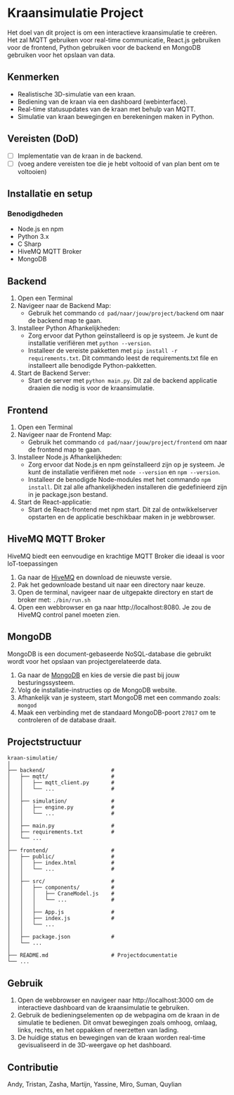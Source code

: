 # Kraansimulatie Project

Het doel van dit project is om een interactieve kraansimulatie te creëren. Het zal MQTT gebruiken voor real-time communicatie, 
React.js gebruiken voor de frontend, Python gebruiken voor de backend en MongoDB gebruiken voor het opslaan van data. 
## Kenmerken

* Realistische 3D-simulatie van een kraan.
* Bediening van de kraan via een dashboard (webinterface).
* Real-time statusupdates van de kraan met behulp van MQTT.
* Simulatie van kraan bewegingen en berekeningen maken in Python.

## Vereisten (DoD)

- [ ] Implementatie van de kraan in de backend.
- [ ] (voeg andere vereisten toe die je hebt voltooid of van plan bent om te voltooien)

## Installatie en setup

### Benodigdheden

* Node.js en npm
* Python 3.x
* C Sharp
* HiveMQ MQTT Broker
* MongoDB

## Backend 

1. Open een Terminal 
2. Navigeer naar de Backend Map:
    *  Gebruik het commando ```cd pad/naar/jouw/project/backend``` om naar de backend map te gaan.
3. Installeer Python Afhankelijkheden:
    *   Zorg ervoor dat Python geïnstalleerd is op je systeem. Je kunt de installatie verifiëren met ```python --version```.
    *   Installeer de vereiste pakketten met ```pip install -r requirements.txt```. Dit commando leest de requirements.txt file en installeert alle benodigde Python-pakketten.
4. Start de Backend Server:
    *   Start de server met ```python main.py```. Dit zal de backend applicatie draaien die nodig is voor de kraansimulatie.

## Frontend 
1. Open een Terminal
2. Navigeer naar de Frontend Map:
   *  Gebruik het commando ```cd pad/naar/jouw/project/frontend``` om naar de frontend map te gaan.
3. Installeer Node.js Afhankelijkheden:
   *  Zorg ervoor dat Node.js en npm geïnstalleerd zijn op je systeem. Je kunt de installatie verifiëren met ```node --version``` en ```npm --version```.
   *  Installeer de benodigde Node-modules met het commando ```npm install```. Dit zal alle afhankelijkheden installeren die gedefinieerd zijn in je package.json bestand.
4. Start de React-applicatie:
   *  Start de React-frontend met npm start. Dit zal de ontwikkelserver opstarten en de applicatie beschikbaar maken in je webbrowser.

## HiveMQ MQTT Broker 

HiveMQ biedt een eenvoudige en krachtige MQTT Broker die ideaal is voor IoT-toepassingen

1. Ga naar de [HiveMQ](https://www.hivemq.com) en download de nieuwste versie.
2. Pak het gedownloade bestand uit naar een directory naar keuze.
3. Open de terminal, navigeer naar de uitgepakte directory en start de broker met:
```./bin/run.sh```
4. Open een webbrowser en ga naar http://localhost:8080. Je zou de HiveMQ control panel moeten zien.

## MongoDB 

MongoDB is een document-gebaseerde NoSQL-database die gebruikt wordt voor het opslaan van projectgerelateerde data. 

1. Ga naar de [MongoDB](https://www.mongodb.com) en kies de versie die past bij jouw besturingssysteem.
2. Volg de installatie-instructies op de MongoDB website.
3. Afhankelijk van je systeem, start MongoDB met een commando zoals:
```mongod```
4. Maak een verbinding met de standaard MongoDB-poort ```27017``` om te controleren of de database draait.

## Projectstructuur

    kraan-simulatie/
    │
    ├── backend/                     # 
    │   ├── mqtt/                    # 
    │   │   ├── mqtt_client.py       # 
    │   │   └── ...                  # 
    │   │
    │   ├── simulation/              #
    │   │   ├── engine.py            # 
    │   │   └── ...                  # 
    │   │
    │   ├── main.py                  # 
    │   ├── requirements.txt         #
    │   └── ...
    │
    ├── frontend/                    # 
    │   ├── public/                  # 
    │   │   ├── index.html           #
    │   │   └── ...                  # 
    │   │
    │   ├── src/                     # 
    │   │   ├── components/          # 
    │   │   │   ├── CraneModel.js    #  
    │   │   │   └── ...              # 
    │   │   │
    │   │   ├── App.js               # 
    │   │   ├── index.js             # 
    │   │   └── ...
    │   │
    │   ├── package.json             # 
    │   └── ...
    │
    ├── README.md                    # Projectdocumentatie
    └── ...

## Gebruik

1. Open de webbrowser en navigeer naar http://localhost:3000 om de interactieve dashboard van de kraansimulatie te gebruiken.
2. Gebruik de bedieningselementen op de webpagina om de kraan in de simulatie te bedienen. Dit omvat bewegingen zoals omhoog, omlaag, links, rechts, en het oppakken of neerzetten van lading.
3. De huidige status en bewegingen van de kraan worden real-time gevisualiseerd in de 3D-weergave op het dashboard.

## Contributie

Andy, Tristan, Zasha, Martijn, Yassine, Miro, Suman, Quylian
